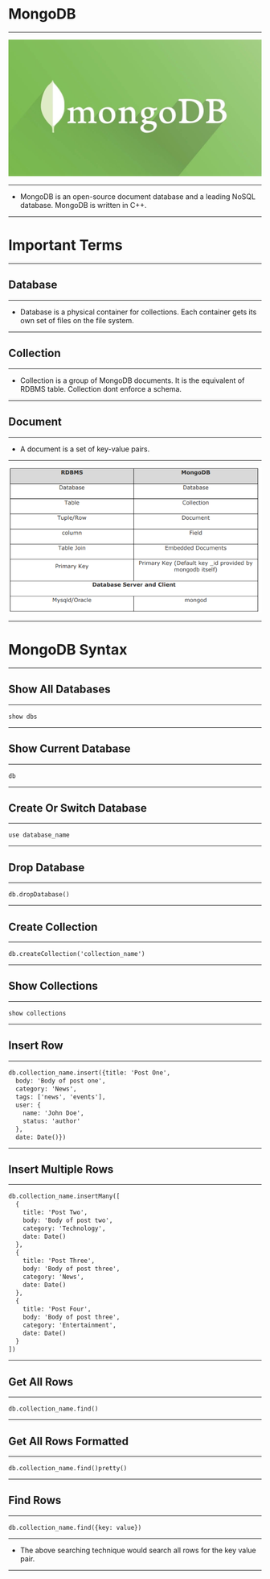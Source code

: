 # MongoDB

<hr>

![](Mongo_Images/logo.jpeg)

<hr>

- MongoDB is an open-source document database and a leading NoSQL database. MongoDB is written in C++.

<hr>

# Important Terms

<hr>

## Database

<hr>

- Database is a physical container for collections. Each container gets its own set of files on the file system.

<hr>

## Collection

<hr>

- Collection is a group of MongoDB documents. It is the equivalent of RDBMS table. Collection dont enforce a schema.

<hr>

## Document

<hr>

- A document is a set of key-value pairs.

<hr>

![Comparision](Mongo_Images/Comparision1.PNG)

<hr>

# MongoDB Syntax

<hr>

## Show All Databases

<hr>

```
show dbs
```

<hr>

## Show Current Database

<hr>

```
db
```

<hr>

## Create Or Switch Database

<hr>

```
use database_name
```

<hr>

## Drop Database

<hr>

```
db.dropDatabase()
```

<hr>

## Create Collection

<hr>

```
db.createCollection('collection_name')
```

<hr>

## Show Collections

<hr>

```
show collections
```

<hr>

## Insert Row

<hr>

```
db.collection_name.insert({title: 'Post One',
  body: 'Body of post one',
  category: 'News',
  tags: ['news', 'events'],
  user: {
    name: 'John Doe',
    status: 'author'
  },
  date: Date()})
```

<hr>

## Insert Multiple Rows

<hr>

```
db.collection_name.insertMany([
  {
    title: 'Post Two',
    body: 'Body of post two',
    category: 'Technology',
    date: Date()
  },
  {
    title: 'Post Three',
    body: 'Body of post three',
    category: 'News',
    date: Date()
  },
  {
    title: 'Post Four',
    body: 'Body of post three',
    category: 'Entertainment',
    date: Date()
  }
])
```

<hr>

## Get All Rows

<hr>

```
db.collection_name.find()
```

<hr>

## Get All Rows Formatted

<hr>

```
db.collection_name.find()pretty()
```

<hr>

## Find Rows

<hr>

```
db.collection_name.find({key: value})
```

<hr>

- The above searching technique would search all rows for the key value pair.

<hr>

